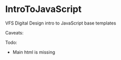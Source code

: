 # IntroToJavaScript
VFS Digital Design intro to JavaScript base templates

Caveats:


Todo:
* Main html is missing
